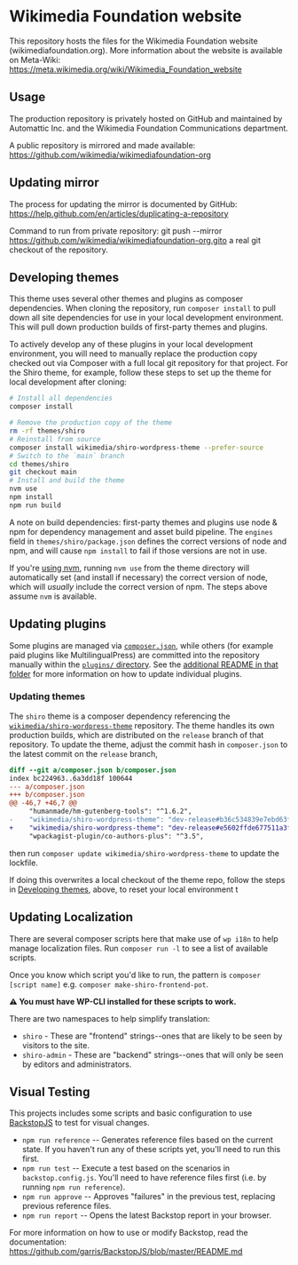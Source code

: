 # Wikimedia Foundation website

This repository hosts the files for the Wikimedia Foundation website (wikimediafoundation.org). More information about the website is available on Meta-Wiki: https://meta.wikimedia.org/wiki/Wikimedia_Foundation_website

## Usage

The production repository is privately hosted on GitHub and maintained by Automattic Inc. and the Wikimedia Foundation Communications department.

A public repository is mirrored and made available: https://github.com/wikimedia/wikimediafoundation-org

## Updating mirror

The process for updating the mirror is documented by GitHub: https://help.github.com/en/articles/duplicating-a-repository

Command to run from private repository:
  git push --mirror https://github.com/wikimedia/wikimediafoundation-org.gito a real git checkout of the repository.

## Developing themes

This theme uses several other themes and plugins as composer dependencies. When cloning the repository, run `composer install` to pull down all site dependencies for use in your local development environment. This will pull down production builds of first-party themes and plugins.

To actively develop any of these plugins in your local development environment, you will need to manually replace the production copy checked out via Composer with a full local git repository for that project. For the Shiro theme, for example, follow these steps to set up the theme for local development after cloning:

```bash
# Install all dependencies
composer install

# Remove the production copy of the theme
rm -rf themes/shiro
# Reinstall from source
composer install wikimedia/shiro-wordpress-theme --prefer-source
# Switch to the `main` branch
cd themes/shiro
git checkout main
# Install and build the theme
nvm use
npm install
npm run build
```

A note on build dependencies: first-party themes and plugins use node & npm for dependency management and asset build pipeline. The `engines` field in `themes/shiro/package.json` defines the correct versions of node and npm, and will cause `npm install` to fail if those versions are not in use.

If you're [using nvm](https://github.com/nvm-sh/nvm#installing-and-updating), running `nvm use` from the theme directory will automatically set (and install if necessary) the correct version of node, which will *usually* include the correct version of npm. The steps above assume `nvm` is available.

## Updating plugins

Some plugins are managed via [`composer.json`](./composer.json), while others (for example paid plugins like MultilingualPress) are committed into the repository manually within the [`plugins/` directory](./plugins/). See the [additional README in that folder](./plugins/) for more information on how to update individual plugins.

### Updating themes

The `shiro` theme is a composer dependency referencing the [`wikimedia/shiro-wordpress-theme`](https://github.com/wikimedia/shiro-wordpress-theme) repository. The theme handles its own production builds, which are distributed on the `release` branch of that repository. To update the theme, adjust the commit hash in `composer.json` to the latest commit on the `release` branch,

```diff
diff --git a/composer.json b/composer.json
index bc224963..6a3dd18f 100644
--- a/composer.json
+++ b/composer.json
@@ -46,7 +46,7 @@
     "humanmade/hm-gutenberg-tools": "^1.6.2",
-    "wikimedia/shiro-wordpress-theme": "dev-release#b36c534839e7ebd63f410b007adc97fd779c38d4",
+    "wikimedia/shiro-wordpress-theme": "dev-release#e5602ffde677511a3f9869f44a91a42f1095b23d",
     "wpackagist-plugin/co-authors-plus": "^3.5",
```

then run `composer update wikimedia/shiro-wordpress-theme` to update the lockfile.

If doing this overwrites a local checkout of the theme repo, follow the steps in [Developing themes](#developing-themes), above, to reset your local environment t

## Updating Localization

There are several composer scripts here that make use of `wp i18n` to help manage localization files. Run `composer run -l` to see a list of available scripts.

Once you know which script you'd like to run, the pattern is `composer [script name]` e.g. `composer make-shiro-frontend-pot`.

**⚠️ You must have WP-CLI installed for these scripts to work.**

There are two namespaces to help simplify translation:

- `shiro` - These are "frontend" strings--ones that are likely to be seen by visitors to the site.
- `shiro-admin` - These are "backend" strings--ones that will only be seen by editors and administrators.

## Visual Testing

This projects includes some scripts and basic configuration to use [BackstopJS](https://github.com/garris/BackstopJS) to test for visual changes.

- `npm run reference` -- Generates reference files based on the current state. If you haven't run any of these scripts yet, you'll need to run this first.
- `npm run test` -- Execute a test based on the scenarios in `backstop.config.js`. You'll need to have reference files first (i.e. by running `npm run reference`).
- `npm run approve` -- Approves "failures" in the previous test, replacing previous reference files.
- `npm run report` -- Opens the latest Backstop report in your browser.

For more information on how to use or modify Backstop, read the documentation: https://github.com/garris/BackstopJS/blob/master/README.md
